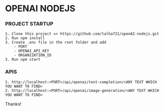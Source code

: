 # OPENAI NODEJS

### PROJECT STARTUP

    1. Clone this project => https://github.com/talha721/openAI-nodejs.git
    2. Run npm install
    3. Create .env file in the root folder and add
        - PORT
        - OPENAI_API_KEY
        - ORGANIZATION_ID
    3. Run npm start

### APIS

    1. http://localhost:<PORT>/api/openai/text-completion/<ANY TEXT WHICH YOU WANT TO FIND>
    2. http://localhost:<PORT>/api/openai/image-generation/<ANY TEXT WHICH YOU WANT TO FIND>

Thanks!
